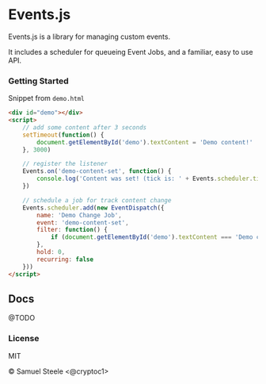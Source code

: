 # Events.js

Events.js is a library for managing custom events.


It includes a scheduler for queueing Event Jobs, and a familiar, easy to use API.

### Getting Started
Snippet from `demo.html`

```html
<div id="demo"></div>
<script>
    // add some content after 3 seconds
    setTimeout(function() {
        document.getElementById('demo').textContent = 'Demo content!'
    }, 3000)

    // register the listener
    Events.on('demo-content-set', function() {
        console.log('Content was set! (tick is: ' + Events.scheduler.tick + ')')
    })

    // schedule a job for track content change
    Events.scheduler.add(new EventDispatch({
        name: 'Demo Change Job',
        event: 'demo-content-set',
        filter: function() {
            if (document.getElementById('demo').textContent === 'Demo content!') return true
        },
        hold: 0,
        recurring: false
    }))
</script>
```

## Docs
@TODO

### License
MIT

&copy; Samuel Steele <@cryptoc1>
